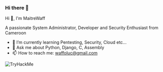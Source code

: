 ### Hi there 👋

Hi 👋, I'm MaitreWaff

A passionate System Administrator, Developer and Security Enthusiast from Cameroon

- 🌱 I’m currently learning Pentesting, Security, Cloud etc...
- 💬 Ask me about Python, Django, C, Assembly
- 📫 How to reach me: waffoluc@gmail.com


<script src="https://tryhackme.com/badge/1086299"></script>

<img src="https://tryhackme-badges.s3.amazonaws.com/MaitreWaff.png" alt="TryHackMe">


<!--
**MaitreWaff/MaitreWaff** is a ✨ _special_ ✨ repository because its `README.md` (this file) appears on your GitHub profile.

Here are some ideas to get you started:

- 🔭 I’m currently working on ...
- 🌱 I’m currently learning ...
- 👯 I’m looking to collaborate on ...
- 🤔 I’m looking for help with ...
- 💬 Ask me about ...
- 📫 How to reach me: ...
- 😄 Pronouns: ...
- ⚡ Fun fact: ...
-->
